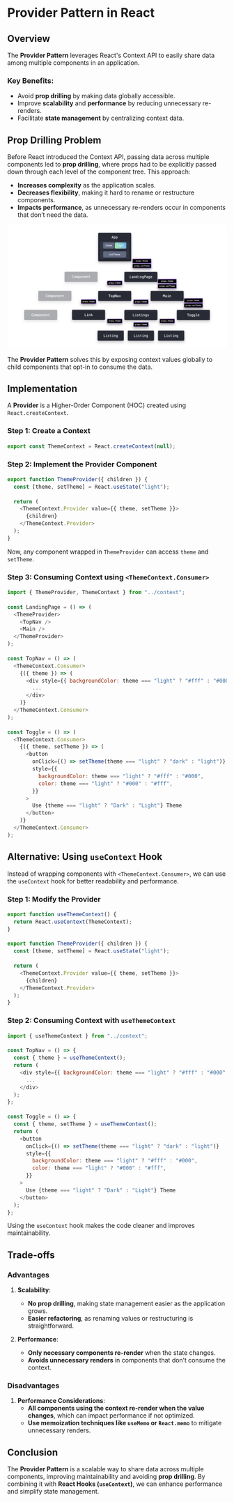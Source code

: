 # Provider Pattern in React

## Overview
The **Provider Pattern** leverages React's Context API to easily share data among multiple components in an application.

### Key Benefits:
- Avoid **prop drilling** by making data globally accessible.
- Improve **scalability** and **performance** by reducing unnecessary re-renders.
- Facilitate **state management** by centralizing context data.

## Prop Drilling Problem
Before React introduced the Context API, passing data across multiple components led to **prop drilling**, where props had to be explicitly passed down through each level of the component tree. This approach:
- **Increases complexity** as the application scales.
- **Decreases flexibility**, making it hard to rename or restructure components.
- **Impacts performance**, as unnecessary re-renders occur in components that don’t need the data.

![alt text](image-1.png)

The **Provider Pattern** solves this by exposing context values globally to child components that opt-in to consume the data.

## Implementation
A **Provider** is a Higher-Order Component (HOC) created using `React.createContext`.

### Step 1: Create a Context
```javascript
export const ThemeContext = React.createContext(null);
```

### Step 2: Implement the Provider Component
```javascript
export function ThemeProvider({ children }) {
  const [theme, setTheme] = React.useState("light");

  return (
    <ThemeContext.Provider value={{ theme, setTheme }}>
      {children}
    </ThemeContext.Provider>
  );
}
```

Now, any component wrapped in `ThemeProvider` can access `theme` and `setTheme`.

### Step 3: Consuming Context using `<ThemeContext.Consumer>`
```javascript
import { ThemeProvider, ThemeContext } from "../context";

const LandingPage = () => (
  <ThemeProvider>
    <TopNav />
    <Main />
  </ThemeProvider>
);

const TopNav = () => (
  <ThemeContext.Consumer>
    {({ theme }) => (
      <div style={{ backgroundColor: theme === "light" ? "#fff" : "#000" }}>
        ...
      </div>
    )}
  </ThemeContext.Consumer>
);

const Toggle = () => (
  <ThemeContext.Consumer>
    {({ theme, setTheme }) => (
      <button
        onClick={() => setTheme(theme === "light" ? "dark" : "light")}
        style={{
          backgroundColor: theme === "light" ? "#fff" : "#000",
          color: theme === "light" ? "#000" : "#fff",
        }}
      >
        Use {theme === "light" ? "Dark" : "Light"} Theme
      </button>
    )}
  </ThemeContext.Consumer>
);
```

## Alternative: Using `useContext` Hook
Instead of wrapping components with `<ThemeContext.Consumer>`, we can use the `useContext` hook for better readability and performance.

### Step 1: Modify the Provider
```javascript
export function useThemeContext() {
  return React.useContext(ThemeContext);
}

export function ThemeProvider({ children }) {
  const [theme, setTheme] = React.useState("light");

  return (
    <ThemeContext.Provider value={{ theme, setTheme }}>
      {children}
    </ThemeContext.Provider>
  );
}
```

### Step 2: Consuming Context with `useThemeContext`
```javascript
import { useThemeContext } from "../context";

const TopNav = () => {
  const { theme } = useThemeContext();
  return (
    <div style={{ backgroundColor: theme === "light" ? "#fff" : "#000" }}>
      ...
    </div>
  );
};

const Toggle = () => {
  const { theme, setTheme } = useThemeContext();
  return (
    <button
      onClick={() => setTheme(theme === "light" ? "dark" : "light")}
      style={{
        backgroundColor: theme === "light" ? "#fff" : "#000",
        color: theme === "light" ? "#000" : "#fff",
      }}
    >
      Use {theme === "light" ? "Dark" : "Light"} Theme
    </button>
  );
};
```

Using the `useContext` hook makes the code cleaner and improves maintainability.

## Trade-offs

### Advantages
1. **Scalability**:  
   - **No prop drilling**, making state management easier as the application grows.
   - **Easier refactoring**, as renaming values or restructuring is straightforward.

2. **Performance**:  
   - **Only necessary components re-render** when the state changes.
   - **Avoids unnecessary renders** in components that don’t consume the context.

### Disadvantages
1. **Performance Considerations**:  
   - **All components using the context re-render when the value changes**, which can impact performance if not optimized.
   - **Use memoization techniques like `useMemo` or `React.memo`** to mitigate unnecessary renders.

## Conclusion
The **Provider Pattern** is a scalable way to share data across multiple components, improving maintainability and avoiding **prop drilling**. By combining it with **React Hooks (`useContext`)**, we can enhance performance and simplify state management.

